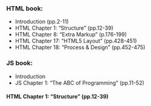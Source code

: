 ### HTML book:
- Introduction (pp.2-11)
- HTML Chapter 1: “Structure” (pp.12-39)
- HTML Chapter 8: “Extra Markup” (p.176-199)
- HTML Chapter 17: “HTML5 Layout” (pp.428-451)
- HTML Chapter 18: “Process & Design” (pp.452-475)
### JS book:
- Introduction
- JS Chapter 1: “The ABC of Programming” (pp.11-52)

#### HTML Chapter 1: “Structure” (pp.12-39)
